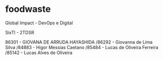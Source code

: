 # foodwaste
Global Impact - DevOps e Digital

SixTI - 2TDSR

86301 - GIOVANA DE ARRUDA HAYASHIDA /86292 - Giovanna de Lima Silva /84883 - Higor Messias Caetano /85484 - Lucas de Oliveira Ferreira /85142 - Lucas Alves de Oliveira

